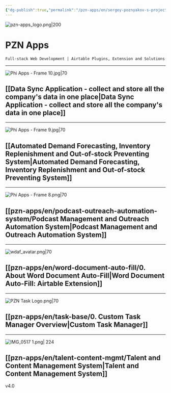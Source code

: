 ```yaml
---
{"dg-publish":true,"permalink":"/pzn-apps/en/sergey-poznyakov-s-projects/","tags":["gardenEntry"]}
---
```


![pzn-apps_logo.png|200](/img/user/pzn-apps/img/pzn-apps_logo.png)
# PZN Apps

	Full-stack Web Development | Airtable Plugins, Extension and Solutions

-----
![Phi Apps - Frame 10.jpg|70](/img/user/Phi%20Apps%20-%20Frame%2010.jpg)
## [[Data Sync Application - collect and store all the company's data in one place\|Data Sync Application - collect and store all the company's data in one place]]

----

![Phi Apps - Frame 9.jpg|70](/img/user/Phi%20Apps%20-%20Frame%209.jpg)
## [[Automated Demand Forecasting, Inventory Replenishment and Out-of-stock Preventing System\|Automated Demand Forecasting, Inventory Replenishment and Out-of-stock Preventing System]]

-----
![Phi Apps - Frame 8.png|70](/img/user/pzn-apps/img/Phi%20Apps%20-%20Frame%208.png)
## [[pzn-apps/en/podcast-outreach-automation-system/Podcast Management and Outreach Automation System\|Podcast Management and Outreach Automation System]]


-----
![wdaf_avatar.png|70](/img/user/pzn-apps/img/wdaf_avatar.png)
## [[pzn-apps/en/word-document-auto-fill/0. About Word Document Auto-Fill\|Word Document Auto-Fill: Airtable Extension]]


---
![PZN Task Logo.png|70](/img/user/PZN%20Task%20Logo.png)
## [[pzn-apps/en/task-base/0. Custom Task Manager Overview\|Custom Task Manager]]


---
![IMG_0517 1.png| 224](/img/user/pzn-apps/img/IMG_0517%201.png)
## [[pzn-apps/en/talent-content-mgmt/Talent and Content Management System\|Talent and Content Management System]]



v4.0